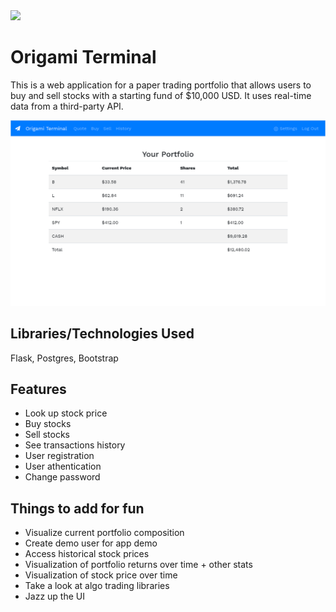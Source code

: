 <img src="/static/favicon.ico" height="150px">

# Origami Terminal
This is a web application for a paper trading portfolio that allows users to buy and sell stocks with a starting fund of $10,000 USD. It uses real-time data from a third-party API. 

![Front page displaying a user's portfolio](/static/images/origamiTerminal-index-1.png)

## Libraries/Technologies Used
Flask, Postgres, Bootstrap

## Features
- Look up stock price
- Buy stocks
- Sell stocks
- See transactions history
- User registration
- User athentication
- Change password

## Things to add for fun
- Visualize current portfolio composition
- Create demo user for app demo
- Access historical stock prices
- Visualization of portfolio returns over time + other stats
- Visualization of stock price over time
- Take a look at algo trading libraries
- Jazz up the UI